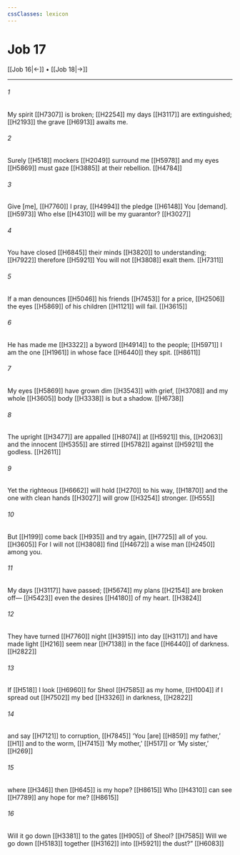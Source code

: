 ```yaml
---
cssClasses: lexicon
---
```


# Job 17

[[Job 16|←]] • [[Job 18|→]]

---

###### 1
My spirit [[H7307]] is broken; [[H2254]] my days [[H3117]] are extinguished; [[H2193]] the grave [[H6913]] awaits me. 

###### 2
Surely [[H518]] mockers [[H2049]] surround me [[H5978]] and my eyes [[H5869]] must gaze [[H3885]] at their rebellion. [[H4784]]

###### 3
Give [me], [[H7760]] I pray, [[H4994]] the pledge [[H6148]] You [demand]. [[H5973]] Who else [[H4310]] will be my guarantor? [[H3027]]

###### 4
You have closed [[H6845]] their minds [[H3820]] to understanding; [[H7922]] therefore [[H5921]] You will not [[H3808]] exalt them. [[H7311]]

###### 5
If a man denounces [[H5046]] his friends [[H7453]] for a price, [[H2506]] the eyes [[H5869]] of his children [[H1121]] will fail. [[H3615]]

###### 6
He has made me [[H3322]] a byword [[H4914]] to the people; [[H5971]] I am the one [[H1961]] in whose face [[H6440]] they spit. [[H8611]]

###### 7
My eyes [[H5869]] have grown dim [[H3543]] with grief, [[H3708]] and my whole [[H3605]] body [[H3338]] is but a shadow. [[H6738]]

###### 8
The upright [[H3477]] are appalled [[H8074]] at [[H5921]] this, [[H2063]] and the innocent [[H5355]] are stirred [[H5782]] against [[H5921]] the godless. [[H2611]]

###### 9
Yet the righteous [[H6662]] will hold [[H270]] to his way, [[H1870]] and the one with clean hands [[H3027]] will grow [[H3254]] stronger. [[H555]]

###### 10
But [[H199]] come back [[H935]] and try again, [[H7725]] all of you. [[H3605]] For I will not [[H3808]] find [[H4672]] a wise man [[H2450]] among you. 

###### 11
My days [[H3117]] have passed; [[H5674]] my plans [[H2154]] are broken off— [[H5423]] even the desires [[H4180]] of my heart. [[H3824]]

###### 12
They have turned [[H7760]] night [[H3915]] into day [[H3117]] and have made light [[H216]] seem near [[H7138]] in the face [[H6440]] of darkness. [[H2822]]

###### 13
If [[H518]] I look [[H6960]] for Sheol [[H7585]] as my home, [[H1004]] if I spread out [[H7502]] my bed [[H3326]] in darkness, [[H2822]]

###### 14
and say [[H7121]] to corruption, [[H7845]] ‘You [are] [[H859]] my father,’ [[H1]] and to the worm, [[H7415]] ‘My mother,’ [[H517]] or ‘My sister,’ [[H269]]

###### 15
where [[H346]] then [[H645]] is my hope? [[H8615]] Who [[H4310]] can see [[H7789]] any hope for me? [[H8615]]

###### 16
Will it go down [[H3381]] to the gates [[H905]] of Sheol? [[H7585]] Will we go down [[H5183]] together [[H3162]] into [[H5921]] the dust?” [[H6083]]

